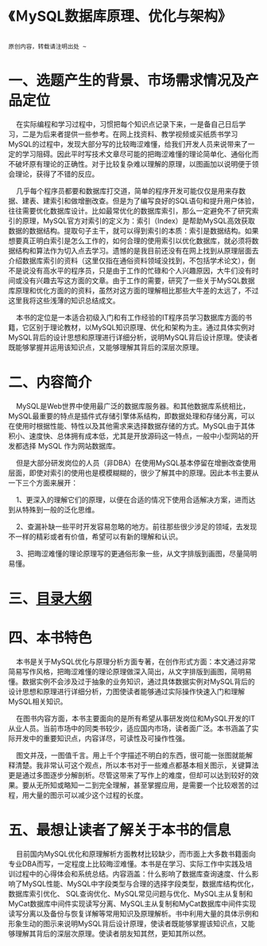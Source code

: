 # 《ＭySQL数据库原理、优化与架构》
````

原创内容，转载请注明出处 ~

````

# 一、选题产生的背景、市场需求情况及产品定位
&nbsp;&nbsp;&nbsp;&nbsp;在实际编程和学习过程中，习惯把每个知识点记录下来，一是备自己日后学习，二是为后来者提供一些参考。在网上找资料、教学视频或买纸质书学习MySQL的过程中，发现大部分写的比较晦涩难懂，给我们开发人员来说带来了一定的学习阻碍。因此平时写技术文章尽可能的把晦涩难懂的理论简单化、通俗化而不破坏原有理论的正确性。对于比较复杂难以理解的原理，以图画加以说明便于领会理论，获得了不错的反应。

&nbsp;&nbsp;&nbsp;&nbsp;几乎每个程序员都要和数据库打交道，简单的程序开发可能仅仅是用来存数据、建表、建索引和做增删改查。但是为了编写良好的SQL语句和提升用户体验，往往需要优化数据库设计。比如最常优化的数据库索引，那么一定避免不了研究索引的原理，MySQL官方对索引的定义为：索引（Index）是帮助MySQL高效获取数据的数据结构。提取句子主干，就可以得到索引的本质：索引是数据结构。如果想要真正明白索引是怎么工作的，如何合理的使用索引以优化数据库，就必须将数据结构和算法作为切入点去学习。遗憾的是我目前还没有在网上找到从原理层面去介绍数据库索引的资料（这里仅指在通俗资料领域没找到，不包括学术论文），倒不是说没有高水平的程序员，只是由于工作的忙碌和个人兴趣原因，大牛们没有时间或没有兴趣去写这方面的文章。由于工作的需要，研究了一些关于MySQL数据库原理和优化方面的的资料，虽然对这方面的理解相比那些大牛差的太远了，不过这里我将这些浅薄的知识总结成文。

&nbsp;&nbsp;&nbsp;&nbsp;本书的定位是一本适合初级入门和有工作经验的IT程序员学习数据库方面的书籍，它区别于理论教材，以MySQL知识原理、优化和架构为主。通过具体实例对MySQL背后的设计思想和原理进行详细分析，说明MySQL背后设计原理。使读者既能够掌握并运用该知识点，又能够理解其背后的深层次原理。




# 二、内容简介
&nbsp;&nbsp;&nbsp;&nbsp;MySQL是Web世界中使用最广泛的数据库服务器。和其他数据库系统相比，MySQL最重要的特点是插件式存储引擎体系结构，即数据处理和存储分离，可以在使用时根据性能、特性以及其他需求来选择数据存储的方式。MySQL由于其体积小、速度快、总体拥有成本低，尤其是开放源码这一特点，一般中小型网站的开发都选择 MySQL 作为网站数据库。

&nbsp;&nbsp;&nbsp;&nbsp;但是大部分研发岗位的人员（非DBA）在使用MySQL基本停留在增删改查使用层面，即使对索引的使用也是模模糊糊的，很少了解其中的原理。因此本书主要从一下三个方面来展开：

&nbsp;&nbsp;&nbsp;&nbsp;1、更深入的理解它们的原理，以便在合适的情况下使用合适解决方案，进而达到从特殊到一般的泛化思维。

&nbsp;&nbsp;&nbsp;&nbsp;2、查漏补缺一些平时开发容易忽略的地方。前往那些很少涉足的领域，去发现不一样的精彩或者有价值，希望可以有新的理解和认识。

&nbsp;&nbsp;&nbsp;&nbsp;3、把晦涩难懂的理论原理写的更通俗形象一些，从文字排版到画图，尽量简明易懂。


# 三、[目录大纲](https://github.com/tcyfree/mysql-actual-combat-and-principle-analysis/blob/master/Catalog.md)


# 四、本书特色

&nbsp;&nbsp;&nbsp;&nbsp;本书是关于MySQL优化与原理分析方面专著，在创作形式方面：本文通过非常简易写作风格，把晦涩难懂的理论原理做深入简出，从文字排版到画图，简明易懂。数据实例不会涉及过于抽象的业务知识，通过具体数据实例对MySQL背后的设计思想和原理进行详细分析，力图使读者能够通过实际操作快速入门和理解MySQL相关知识。

&nbsp;&nbsp;&nbsp;&nbsp;在图书内容方面，本书主要面向的是所有希望从事研发岗位和MySQL开发的IT从业人员。当前市场中的同类书较少，适应国内市场，读者面广泛。本书涵盖了实际开发中的重要知识点，内容详尽，可读性及可操作性强。

&nbsp;&nbsp;&nbsp;&nbsp;图文并茂，一图值千言。用上千个字描述不明白的东西，很可能一张图就能解释清楚。我非常认可这个观点，所以本书对于一些难点都基本相关图示，关键算法更是通过多图逐步分解剖析。尽管这带来了写作上的难度，但却可以达到较好的效果。要从无所知或略知一二到完全理解，甚至掌握应用，是需要一个比较艰苦的过程，用大量的图示可以减少这个过程的长度。



# 五、最想让读者了解关于本书的信息

&nbsp;&nbsp;&nbsp;&nbsp;目前国内MySQL优化和原理解析方面教材比较缺少，而市面上大多数书籍面向专业DBA而写，一定程度上比较晦涩难懂。本书是在学习、实际工作中实践及培训过程中的心得体会和系统总结。内容涵盖：什么影响了数据库查询速度、什么影响了MySQL性能、MySQL中字段类型与合理的选择字段类型，数据库结构优化，数据库索引优化、 SQL查询优化、MySQL常见问题与优化、MySQL主从复制和MyCat数据库中间件实现读写分离、MySQL主从复制和MyCat数据库中间件实现读写分离以及备份与恢复详解等常用知识及原理解析。书中利用大量的具体示例和形象生动的图示来说明MySQL背后设计原理，使读者既能够掌握该知识点，又能够理解其背后的深层次原理。使读者朋友知其然，更知其所以然。